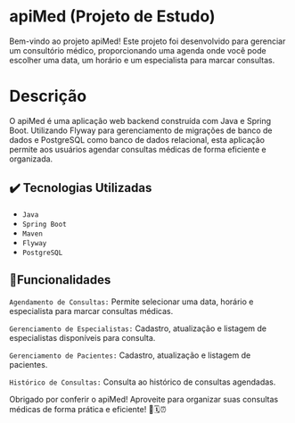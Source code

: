 # apiMed (Projeto de Estudo)
Bem-vindo ao projeto apiMed! Este projeto foi desenvolvido para gerenciar um consultório médico, proporcionando uma agenda onde você pode escolher uma data, um horário e um especialista para marcar consultas.

# Descrição
O apiMed é uma aplicação web backend construída com Java e Spring Boot. Utilizando Flyway para gerenciamento de migrações de banco de dados e PostgreSQL como banco de dados relacional, esta aplicação permite aos usuários agendar consultas médicas de forma eficiente e organizada.

## ✔️ Tecnologias Utilizadas
- `Java`
- `Spring Boot`
- `Maven`
- `Flyway`
- `PostgreSQL`

## 🔨Funcionalidades
`Agendamento de Consultas:`
Permite selecionar uma data, horário e especialista para marcar consultas médicas.

`Gerenciamento de Especialistas:`
Cadastro, atualização e listagem de especialistas disponíveis para consulta.

`Gerenciamento de Pacientes:`
Cadastro, atualização e listagem de pacientes. 

`Histórico de Consultas:`
Consulta ao histórico de consultas agendadas.

Obrigado por conferir o apiMed! Aproveite para organizar suas consultas médicas de forma prática e eficiente! 🏥🗓️⏰
